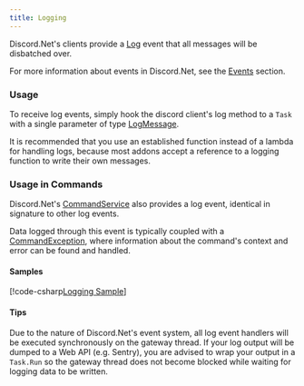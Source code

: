 ```yaml
---
title: Logging
---
```


Discord.Net's clients provide a [Log] event that all messages will be
disbatched over.

For more information about events in Discord.Net, see the [Events]
section.

[Log]: xref:Discord.Rest.BaseDiscordClient#Discord_Rest_BaseDiscordClient_Log
[Events]: events.md

### Usage

To receive log events, simply hook the discord client's log method
to a `Task` with a single parameter of type [LogMessage].

It is recommended that you use an established function instead of a
lambda for handling logs, because most addons accept a reference
to a logging function to write their own messages.

[LogMessage]: xref:Discord.LogMessage

### Usage in Commands

Discord.Net's [CommandService] also provides a log event, identical
in signature to other log events.

Data logged through this event is typically coupled with a
[CommandException], where information about the command's context
and error can be found and handled.

[CommandService]: Discord.Commands.CommandService
[CommandException]: Discord.Commands.CommandException

#### Samples

[!code-csharp[Logging Sample](samples/logging.cs)]

#### Tips

Due to the nature of Discord.Net's event system, all log event
handlers will be executed synchronously on the gateway thread. If your
log output will be dumped to a Web API (e.g. Sentry), you are advised
to wrap your output in a `Task.Run` so the gateway thread does not
become blocked while waiting for logging data to be written.